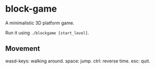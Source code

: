 block-game
==========

A minimalistic 3D platform game.

Run it using `./blockgame [start_level]`.

Movement
--------
wasd-keys: walking around.
space: jump.
ctrl: reverse time.
esc: quit.
